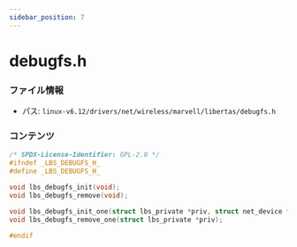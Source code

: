 ```yaml
---
sidebar_position: 7
---
```

# debugfs.h

### ファイル情報

- パス: `linux-v6.12/drivers/net/wireless/marvell/libertas/debugfs.h`

### コンテンツ

```h
/* SPDX-License-Identifier: GPL-2.0 */
#ifndef _LBS_DEBUGFS_H_
#define _LBS_DEBUGFS_H_

void lbs_debugfs_init(void);
void lbs_debugfs_remove(void);

void lbs_debugfs_init_one(struct lbs_private *priv, struct net_device *dev);
void lbs_debugfs_remove_one(struct lbs_private *priv);

#endif

```
